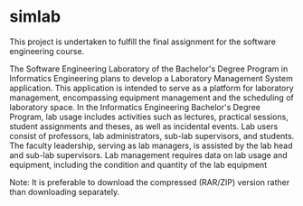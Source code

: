 # simlab
This project is undertaken to fulfill the final assignment for the software engineering course.

The Software Engineering Laboratory of the Bachelor's Degree Program in Informatics Engineering plans to develop a Laboratory Management System application. This application is intended to serve as a platform for laboratory management, encompassing equipment management and the scheduling of laboratory space. In the Informatics Engineering Bachelor's Degree Program, lab usage includes activities such as lectures, practical sessions, student assignments and theses, as well as incidental events. Lab users consist of professors, lab administrators, sub-lab supervisors, and students. The faculty leadership, serving as lab managers, is assisted by the lab head and sub-lab supervisors. Lab management requires data on lab usage and equipment, including the condition and quantity of the lab equipment

Note:
It is preferable to download the compressed (RAR/ZIP) version rather than downloading separately.
